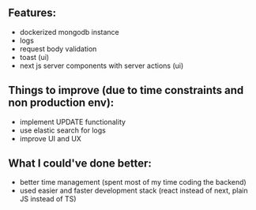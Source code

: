 ## Features:
- dockerized mongodb instance
- logs
- request body validation
- toast (ui)
- next js server components with server actions (ui)


## Things to improve (due to time constraints and non production env):
- implement UPDATE functionality
- use elastic search for logs
- improve UI and UX

## What I could've done better:
- better time management (spent most of my time coding the backend)
- used easier and faster development stack (react instead of next, plain JS instead of TS)
